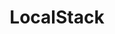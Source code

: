 ---
title: LocalStack
categories:
  - cloud
officialPartner:
  name: LocalStack
  url: https://www.localstack.cloud/
docs:
  - id: java
    url: https://java.testcontainers.org/modules/localstack/
    maintainer: official
    example: |
      ```java
      var localstack = new LocalStackContainer(DockerImageName.parse("localstack/localstack:0.11.3"));
      localstack.start();
      ```
  - id: go
    url: https://golang.testcontainers.org/modules/localstack/
    maintainer: core
    example: |
      ```go
      localstackContainer, err := localstack.RunContainer(ctx, testcontainers.WithImage("localstack/localstack:1.4.0"))
      ```
  - id: dotnet
    url: https://www.nuget.org/packages/Testcontainers.LocalStack
    maintainer: core
    example: |
      ```csharp
      var localStackContainer = new LocalStackBuilder()
        .WithImage("localstack/localstack:2.0")
        .Build();
      await localStackContainer.StartAsync();
      ```
  - id: nodejs
    url: https://node.testcontainers.org/modules/localstack/
    maintainer: core
    example: |
      ```javascript
      const container = await new LocalstackContainer().start();
      ```
description: |
  LocalStack is a fully functional local AWS cloud stack. This module allows you to develop your cloud and serverless apps without actually using the cloud.
---